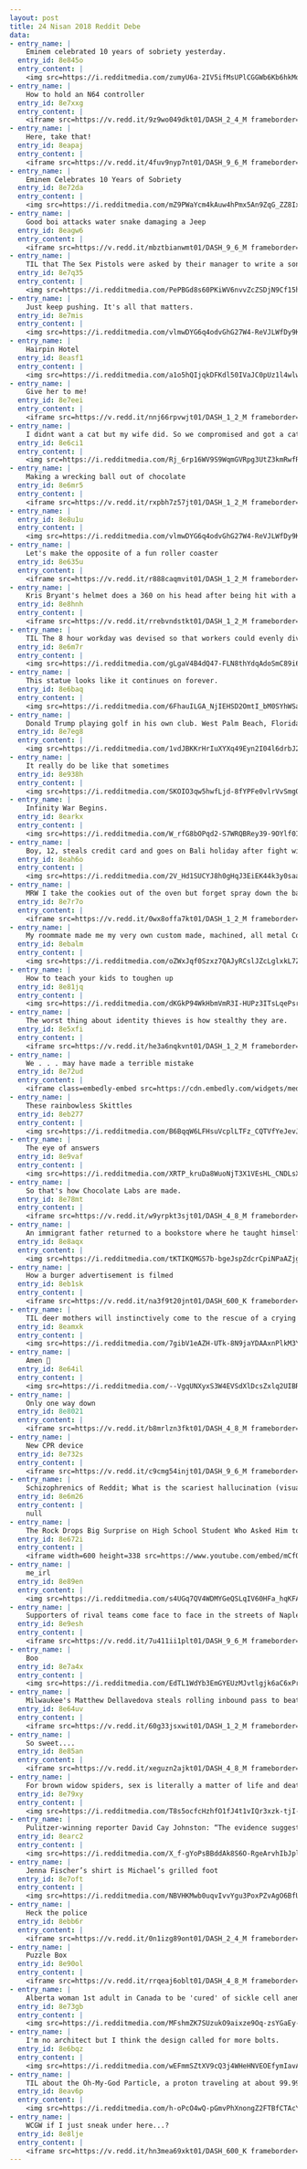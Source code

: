 ```yaml
---
layout: post
title: 24 Nisan 2018 Reddit Debe
data:
- entry_name: |
    Eminem celebrated 10 years of sobriety yesterday.
  entry_id: 8e845o
  entry_content: |
    <img src=https://i.redditmedia.com/zumyU6a-2IV5ifMsUPlCGGWb6Kb6hkMo29sZGvCHQxk.jpg?s=4977e6305c7399949d8c9102a7b454b0 frameborder=0>
- entry_name: |
    How to hold an N64 controller
  entry_id: 8e7xxg
  entry_content: |
    <iframe src=https://v.redd.it/9z9wo049dkt01/DASH_2_4_M frameborder=0></iframe>
- entry_name: |
    Here, take that!
  entry_id: 8eapaj
  entry_content: |
    <iframe src=https://v.redd.it/4fuv9nyp7nt01/DASH_9_6_M frameborder=0></iframe>
- entry_name: |
    Eminem Celebrates 10 Years of Sobriety
  entry_id: 8e72da
  entry_content: |
    <img src=https://i.redditmedia.com/mZ9PWaYcm4kAuw4hPmx5An9ZqG_ZZ8IxBOAJ0eKxRxA.jpg?s=fa2e7fa6a155271cd295c9dd53832761 frameborder=0>
- entry_name: |
    Good boi attacks water snake damaging a Jeep
  entry_id: 8eagw6
  entry_content: |
    <iframe src=https://v.redd.it/mbztbianwmt01/DASH_9_6_M frameborder=0></iframe>
- entry_name: |
    TIL that The Sex Pistols were asked by their manager to write a song called Submission, hoping they would write about bondage. Instead they wrote a song about a submarine mission.
  entry_id: 8e7q35
  entry_content: |
    <img src=https://i.redditmedia.com/PePBGd8s60PKiWV6nvvZcZSDjN9Cf15hK-uW84NV0Jg.jpg?s=3a80e62cacb2c1ebb282909cbce8c08b frameborder=0>
- entry_name: |
    Just keep pushing. It's all that matters.
  entry_id: 8e7mis
  entry_content: |
    <img src=https://i.redditmedia.com/vlmwDYG6q4odvGhG27W4-ReVJLWfDy9KbF-cUaMHBic.png?s=8a16aa33abc1827f8ec9f899a4588e64 frameborder=0>
- entry_name: |
    Hairpin Hotel
  entry_id: 8easf1
  entry_content: |
    <img src=https://i.redditmedia.com/a1o5hQIjqkDFKdl50IVaJC0pUz1l4wlw_hd8UT8gPPQ.jpg?s=0b60a1e269bea6fdcdb76aa2e9b40daf frameborder=0>
- entry_name: |
    Give her to me!
  entry_id: 8e7eei
  entry_content: |
    <iframe src=https://v.redd.it/nnj66rpvwjt01/DASH_1_2_M frameborder=0></iframe>
- entry_name: |
    I didnt want a cat but my wife did. So we compromised and got a cat. Best. Compromise. Ever.
  entry_id: 8e6ci1
  entry_content: |
    <img src=https://i.redditmedia.com/Rj_6rp16WV9S9WqmGVRpg3UtZ3kmRwfRAzWgKkPie9Q.jpg?s=e78f00a3e27ac8f22f8f5b9a1c797614 frameborder=0>
- entry_name: |
    Making a wrecking ball out of chocolate
  entry_id: 8e6mr5
  entry_content: |
    <iframe src=https://v.redd.it/rxpbh7z57jt01/DASH_1_2_M frameborder=0></iframe>
- entry_name: |
  entry_id: 8e8u1u
  entry_content: |
    <img src=https://i.redditmedia.com/vlmwDYG6q4odvGhG27W4-ReVJLWfDy9KbF-cUaMHBic.png?s=8a16aa33abc1827f8ec9f899a4588e64 frameborder=0>
- entry_name: |
    Let's make the opposite of a fun roller coaster
  entry_id: 8e635u
  entry_content: |
    <iframe src=https://v.redd.it/r888caqmvit01/DASH_1_2_M frameborder=0></iframe>
- entry_name: |
    Kris Bryant's helmet does a 360 on his head after being hit with a pitch.
  entry_id: 8e8hnh
  entry_content: |
    <iframe src=https://v.redd.it/rrebvndstkt01/DASH_1_2_M frameborder=0></iframe>
- entry_name: |
    TIL The 8 hour workday was devised so that workers could evenly divide 24 hours between: Eight hours' labour, Eight hours' recreation, Eight hours' rest
  entry_id: 8e6m7r
  entry_content: |
    <img src=https://i.redditmedia.com/gLgaV4B4dQ47-FLN8thYdqAdoSmC89i6w-Si5562roc.jpg?s=f190e9208c1ba8da224f030bd920edcf frameborder=0>
- entry_name: |
    This statue looks like it continues on forever.
  entry_id: 8e6baq
  entry_content: |
    <img src=https://i.redditmedia.com/6FhauILGA_NjIEHSD2OmtI_bM0SYhWSakIkkx_o1nZQ.jpg?s=9c23938b6cd1e5573e3049978ff5cc75 frameborder=0>
- entry_name: |
    Donald Trump playing golf in his own club. West Palm Beach, Florida, 2010.
  entry_id: 8e7eg8
  entry_content: |
    <img src=https://i.redditmedia.com/1vdJBKKrHrIuXYXq49Eyn2I04l6drbJ205oBu_j1F-s.jpg?s=0ffee2b4c69369040c4ade0c5d14bb86 frameborder=0>
- entry_name: |
    It really do be like that sometimes
  entry_id: 8e938h
  entry_content: |
    <img src=https://i.redditmedia.com/SKOIO3qw5hwfLjd-8fYPFe0vlrVvSmgOkXSSTMqa6fU.jpg?s=d5a5ca18cd079663768b417be5ca9691 frameborder=0>
- entry_name: |
    Infinity War Begins.
  entry_id: 8earkx
  entry_content: |
    <img src=https://i.redditmedia.com/W_rfG8bOPqd2-S7WRQBRey39-9OYlf0ImRirkfWmNhM.jpg?s=258cde9dab9f4244a702fa00875e6144 frameborder=0>
- entry_name: |
    Boy, 12, steals credit card and goes on Bali holiday after fight with mother
  entry_id: 8eah6o
  entry_content: |
    <img src=https://i.redditmedia.com/2V_Hd1SUCYJ8h0gHqJ3EiEK44k3y0saa5KaKnGD0oz8.jpg?s=947027b6731faf27f05e7e4a13e8f3f0 frameborder=0>
- entry_name: |
    MRW I take the cookies out of the oven but forget spray down the baking sheet beforehand
  entry_id: 8e7r7o
  entry_content: |
    <iframe src=https://v.redd.it/0wx8offa7kt01/DASH_1_2_M frameborder=0></iframe>
- entry_name: |
    My roommate made me my very own custom made, machined, all metal Companion Cube. It's so beautiful and I'll never be lonely as long as I own it.
  entry_id: 8ebalm
  entry_content: |
    <img src=https://i.redditmedia.com/oZWxJqf0Szxz7QAJyRCslJZcLglxkL7ZZFhzGiNABpw.jpg?s=5299cb29071a80da302429080edac967 frameborder=0>
- entry_name: |
    How to teach your kids to toughen up
  entry_id: 8e81jq
  entry_content: |
    <img src=https://i.redditmedia.com/dKGkP94WkHbmVmR3I-HUPz3ITsLqePsrmX-hPFxBeZo.jpg?s=54f8e752e84224777dae4fd84055ff14 frameborder=0>
- entry_name: |
    The worst thing about identity thieves is how stealthy they are.
  entry_id: 8e5xfi
  entry_content: |
    <iframe src=https://v.redd.it/he3a6nqkvnt01/DASH_1_2_M frameborder=0></iframe>
- entry_name: |
    We . . . may have made a terrible mistake
  entry_id: 8e72ud
  entry_content: |
    <iframe class=embedly-embed src=https://cdn.embedly.com/widgets/media.html?src=https%3A%2F%2Fgfycat.com%2Fifr%2FLateOrdinaryCaudata&url=https%3A%2F%2Fgfycat.com%2FLateOrdinaryCaudata&image=https%3A%2F%2Fthumbs.gfycat.com%2FLateOrdinaryCaudata-size_restricted.gif&key=522baf40bd3911e08d854040d3dc5c07&type=text%2Fhtml&schema=gfycat width=600 height=330 scrolling=no frameborder=0 allowfullscreen></iframe>
- entry_name: |
    These rainbowless Skittles
  entry_id: 8eb277
  entry_content: |
    <img src=https://i.redditmedia.com/B6BqqW6LFHsuVcplLTFz_CQTVfYeJevJrPafIvxMItU.jpg?s=3c53c3f35ea5db96abd5a4fcca7fff7f frameborder=0>
- entry_name: |
    The eye of answers
  entry_id: 8e9vaf
  entry_content: |
    <img src=https://i.redditmedia.com/XRTP_kruDa8WuoNjT3X1VEsHL_CNDLsXGxqxZn0XTrM.jpg?s=da8498cfc0888ee69c1e2bc632f9d4a1 frameborder=0>
- entry_name: |
    So that's how Chocolate Labs are made.
  entry_id: 8e78mt
  entry_content: |
    <iframe src=https://v.redd.it/w9yrpkt3sjt01/DASH_4_8_M frameborder=0></iframe>
- entry_name: |
    An immigrant father returned to a bookstore where he taught himself English sixty years ago to pick up his son's new novel
  entry_id: 8e8aqx
  entry_content: |
    <img src=https://i.redditmedia.com/tKTIKQMGS7b-bgeJspZdcrCpiNPaAZjgQoBUxuzaWL4.jpg?s=5a944b231c01ed965933a9122f545ae6 frameborder=0>
- entry_name: |
    How a burger advertisement is filmed
  entry_id: 8eb1sk
  entry_content: |
    <iframe src=https://v.redd.it/na3f9t20jnt01/DASH_600_K frameborder=0></iframe>
- entry_name: |
    TIL deer mothers will instinctively come to the rescue of a crying human baby.
  entry_id: 8eamxk
  entry_content: |
    <img src=https://i.redditmedia.com/7gibV1eAZH-UTk-8N9jaYDAAxnPlkM3YNOtBO0yJg1Y.jpg?s=61c154b4320387e3ff64100fea6dec1c frameborder=0>
- entry_name: |
    Amen 🙏
  entry_id: 8e64il
  entry_content: |
    <img src=https://i.redditmedia.com/--VgqUNXyxS3W4EVSdXlDcsZxlq2UIBRXnr3gSBdpY4.jpg?s=09467231ccb0cdd5b9638b23ecb17c1b frameborder=0>
- entry_name: |
    Only one way down
  entry_id: 8e8021
  entry_content: |
    <iframe src=https://v.redd.it/b8mrlzn3fkt01/DASH_4_8_M frameborder=0></iframe>
- entry_name: |
    New CPR device
  entry_id: 8e732s
  entry_content: |
    <iframe src=https://v.redd.it/c9cmg54injt01/DASH_9_6_M frameborder=0></iframe>
- entry_name: |
    Schizophrenics of Reddit; What is the scariest hallucination (visually or audibly) that you have ever experienced?
  entry_id: 8e6m26
  entry_content: |
    null
- entry_name: |
    The Rock Drops Big Surprise on High School Student Who Asked Him to Prom
  entry_id: 8e672i
  entry_content: |
    <iframe width=600 height=338 src=https://www.youtube.com/embed/mCfOhEx2ZGU?feature=oembed&enablejsapi=1 frameborder=0 allow=autoplay; encrypted-media allowfullscreen></iframe>
- entry_name: |
    me_irl
  entry_id: 8e89en
  entry_content: |
    <img src=https://i.redditmedia.com/s4UGq7QV4WDMYGeQSLqIV60HFa_hqKFAI8mWR2Rt6o4.png?s=88fb57a7e0fc22ae85655d712884cfe2 frameborder=0>
- entry_name: |
    Supporters of rival teams come face to face in the streets of Naples, and it is a bloodbath
  entry_id: 8e9esh
  entry_content: |
    <iframe src=https://v.redd.it/7u411ii1plt01/DASH_9_6_M frameborder=0></iframe>
- entry_name: |
    Boo
  entry_id: 8e7a4x
  entry_content: |
    <img src=https://i.redditmedia.com/EdTL1WdYb3EmGYEUzMJvtlgjk6aC6xPrNujMSrVjSk4.jpg?s=6715cfdb206af5fa1339ba7084ea115a frameborder=0>
- entry_name: |
    Milwaukee's Matthew Dellavedova steals rolling inbound pass to beat the buzzer
  entry_id: 8e64uv
  entry_content: |
    <iframe src=https://v.redd.it/60g33jsxwit01/DASH_1_2_M frameborder=0></iframe>
- entry_name: |
    So sweet....
  entry_id: 8e85an
  entry_content: |
    <iframe src=https://v.redd.it/xeguzn2ajkt01/DASH_4_8_M frameborder=0></iframe>
- entry_name: |
    For brown widow spiders, sex is literally a matter of life and death. If a male chooses an adult female, chances are roughly 50/50 that she’ll eat him afterward. But if he mates with a younger subadult female, she’ll let him live to see another day. Despite this, the males prefer older mates.
  entry_id: 8e79xy
  entry_content: |
    <img src=https://i.redditmedia.com/T8s5ocfcHzhfO1fJ4t1vIQr3xzk-tjI-JZZ5yIbf_FU.jpg?s=f645f9f9e845788b5fdd7b6c27613a97 frameborder=0>
- entry_name: |
    Pulitzer-winning reporter David Cay Johnston: “The evidence suggests Trump is a traitor”
  entry_id: 8earc2
  entry_content: |
    <img src=https://i.redditmedia.com/X_f-gYoPsBBddAk8S6O-RgeArvhIbJplcM6mybkkaXk.jpg?s=7fa986f8e71dff3ad9a51affca4f2318 frameborder=0>
- entry_name: |
    Jenna Fischer’s shirt is Michael’s grilled foot
  entry_id: 8e7oft
  entry_content: |
    <img src=https://i.redditmedia.com/NBVHKMwb0uqvIvvYgu3PoxPZvAgO6BfUdGQgFgGZqxo.jpg?s=504e8a437fd0fcb2e0ff22d9388e3570 frameborder=0>
- entry_name: |
    Heck the police
  entry_id: 8ebb6r
  entry_content: |
    <iframe src=https://v.redd.it/0n1izg89ont01/DASH_2_4_M frameborder=0></iframe>
- entry_name: |
    Puzzle Box
  entry_id: 8e90ol
  entry_content: |
    <iframe src=https://v.redd.it/rrqeaj6oblt01/DASH_4_8_M frameborder=0></iframe>
- entry_name: |
    Alberta woman 1st adult in Canada to be 'cured' of sickle cell anemia through stem cell transplant
  entry_id: 8e73gb
  entry_content: |
    <img src=https://i.redditmedia.com/MFshmZK7SUzukO9aixze9Oq-zsYGaEy-oY0O-cXLYrU.jpg?s=2cd26269818ede55df8172dec70c1c50 frameborder=0>
- entry_name: |
    I'm no architect but I think the design called for more bolts.
  entry_id: 8e6bqz
  entry_content: |
    <img src=https://i.redditmedia.com/wEFmmSZtXV9cQ3j4WHeHNVEOEfymIavAEjmIfhE7zBU.jpg?s=e73e1dd33a0143ef64da8c838b720c4a frameborder=0>
- entry_name: |
    TIL about the Oh-My-God Particle, a proton traveling at about 99.99999999999999999999951% the speed of light. It is the fastest moving object ever recorded and as it hit the atmosphere it carried the kinetic energy equivalent to a baseball traveling at 50MPH, all in one particle.
  entry_id: 8eav6p
  entry_content: |
    <img src=https://i.redditmedia.com/h-oPcO4wQ-pGmvPhXnongZ2FTBfCTAcYa0IJ7VftN9c.jpg?s=58a4c6a279201daf1fed1b9e3b705a2a frameborder=0>
- entry_name: |
    WCGW if I just sneak under here...?
  entry_id: 8e8lje
  entry_content: |
    <iframe src=https://v.redd.it/hn3mea69xkt01/DASH_600_K frameborder=0></iframe>
---
```

